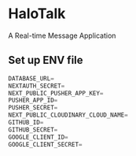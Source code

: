 # HaloTalk
A Real-time Message Application

## Set up ENV file

```js
DATABASE_URL=
NEXTAUTH_SECRET=
NEXT_PUBLIC_PUSHER_APP_KEY=
PUSHER_APP_ID=
PUSHER_SECRET=
NEXT_PUBLIC_CLOUDINARY_CLOUD_NAME=
GITHUB_ID=
GITHUB_SECRET=
GOOGLE_CLIENT_ID=
GOOGLE_CLIENT_SECRET=
```
